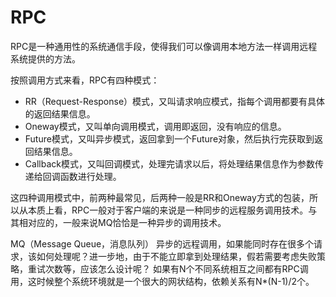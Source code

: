 # RPC

RPC是一种通用性的系统通信手段，使得我们可以像调用本地方法一样调用远程系统提供的方法。

按照调用方式来看，RPC有四种模式：

- RR（Request-Response）模式，又叫请求响应模式，指每个调用都要有具体的返回结果信息。
- Oneway模式，又叫单向调用模式，调用即返回，没有响应的信息。
- Future模式，又叫异步模式，返回拿到一个Future对象，然后执行完获取到返回结果信息。
- Callback模式，又叫回调模式，处理完请求以后，将处理结果信息作为参数传递给回调函数进行处理。

这四种调用模式中，前两种最常见，后两种一般是RR和Oneway方式的包装，所以从本质上看，RPC一般对于客户端的来说是一种同步的远程服务调用技术。与其相对应的，一般来说MQ恰恰是一种异步的调用技术。



MQ（Message Queue，消息队列） 异步的远程调用，如果能同时存在很多个请求，该如何处理呢？进一步地，由于不能立即拿到处理结果，假若需要考虑失败策略，重试次数等，应该怎么设计呢？ 如果有N个不同系统相互之间都有RPC调用，这时候整个系统环境就是一个很大的网状结构，依赖关系有N*(N-1)/2个。